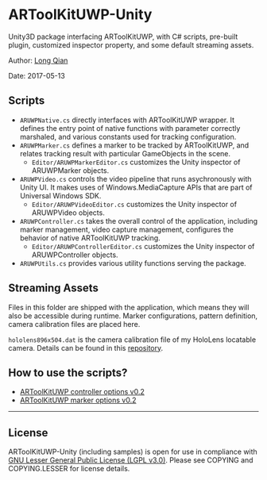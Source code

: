 ARToolKitUWP-Unity
===
Unity3D package interfacing ARToolKitUWP, with C# scripts, pre-built plugin, customized inspector property, and some default streaming assets.

Author: [Long Qian](http://longqian.me/aboutme)

Date: 2017-05-13

## Scripts
- ```ARUWPNative.cs``` directly interfaces with ARToolKitUWP wrapper. It defines the entry point of native functions with parameter correctly marshaled, and various constants used for tracking configuration.
- ```ARUWPMarker.cs``` defines a marker to be tracked by ARToolKitUWP, and relates tracking result with particular GameObjects in the scene.
	* ```Editor/ARUWPMarkerEditor.cs``` customizes the Unity inspector of ARUWPMarker objects.
- ```ARUWPVideo.cs``` controls the video pipeline that runs asychronously with Unity UI. It makes uses of Windows.MediaCapture APIs that are part of Universal Windows SDK.
	* ```Editor/ARUWPVideoEditor.cs``` customizes the Unity inspector of ARUWPVideo objects.
- ```ARUWPController.cs``` takes the overall control of the application, including marker management, video capture management, configures the behavior of native ARToolKitUWP tracking.
	* ```Editor/ARUWPControllerEditor.cs``` customizes the Unity inspector of ARUWPController objects.
- ```ARUWPUtils.cs``` provides various utility functions serving the package.

## Streaming Assets
Files in this folder are shipped with the application, which means they will also be accessible during runtime. Marker configurations, pattern definition, camera calibration files are placed here.

```hololens896x504.dat``` is the camera calibration file of my HoloLens locatable camera. Details can be found in this [repository](https://github.com/qian256/HoloLensCamCalib/tree/master).

## How to use the scripts?

- [ARToolKitUWP controller options v0.2]()
- [ARToolKitUWP marker options v0.2]()



---

## License
ARToolKitUWP-Unity (including samples) is open for use in compliance with [GNU Lesser General Public License (LGPL v3.0)](https://www.gnu.org/licenses/lgpl-3.0.en.html). Please see COPYING and COPYING.LESSER for license details.

